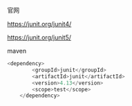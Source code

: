 官网

https://junit.org/junit4/

https://junit.org/junit5/



maven

```javascript
<dependency>
        <groupId>junit</groupId>
        <artifactId>junit</artifactId>
        <version>4.13</version>
        <scope>test</scope>
    </dependency>
```

